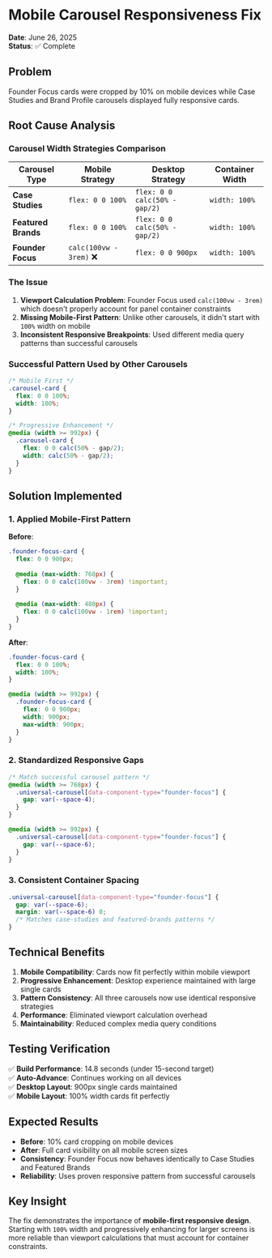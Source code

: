 # Mobile Carousel Responsiveness Fix

**Date**: June 26, 2025  
**Status**: ✅ Complete  

## Problem

Founder Focus cards were cropped by 10% on mobile devices while Case Studies and Brand Profile carousels displayed fully responsive cards.

## Root Cause Analysis

### **Carousel Width Strategies Comparison**

| Carousel Type | Mobile Strategy | Desktop Strategy | Container Width |
|---------------|-----------------|------------------|-----------------|
| **Case Studies** | `flex: 0 0 100%` | `flex: 0 0 calc(50% - gap/2)` | `width: 100%` |
| **Featured Brands** | `flex: 0 0 100%` | `flex: 0 0 calc(50% - gap/2)` | `width: 100%` |
| **Founder Focus** | `calc(100vw - 3rem)` ❌ | `flex: 0 0 900px` | `width: 100%` |

### **The Issue**

1. **Viewport Calculation Problem**: Founder Focus used `calc(100vw - 3rem)` which doesn't properly account for panel container constraints
2. **Missing Mobile-First Pattern**: Unlike other carousels, it didn't start with `100%` width on mobile
3. **Inconsistent Responsive Breakpoints**: Used different media query patterns than successful carousels

### **Successful Pattern Used by Other Carousels**

```scss
/* Mobile First */
.carousel-card {
  flex: 0 0 100%;
  width: 100%;
}

/* Progressive Enhancement */
@media (width >= 992px) {
  .carousel-card {
    flex: 0 0 calc(50% - gap/2);
    width: calc(50% - gap/2);
  }
}
```

## Solution Implemented

### **1. Applied Mobile-First Pattern**

**Before**:
```scss
.founder-focus-card {
  flex: 0 0 900px;
  
  @media (max-width: 768px) {
    flex: 0 0 calc(100vw - 3rem) !important;
  }
  
  @media (max-width: 480px) {
    flex: 0 0 calc(100vw - 1rem) !important;
  }
}
```

**After**:
```scss
.founder-focus-card {
  flex: 0 0 100%;
  width: 100%;
}

@media (width >= 992px) {
  .founder-focus-card {
    flex: 0 0 900px;
    width: 900px;
    max-width: 900px;
  }
}
```

### **2. Standardized Responsive Gaps**

```scss
/* Match successful carousel pattern */
@media (width >= 768px) {
  .universal-carousel[data-component-type="founder-focus"] {
    gap: var(--space-4);
  }
}

@media (width >= 992px) {
  .universal-carousel[data-component-type="founder-focus"] {
    gap: var(--space-6);
  }
}
```

### **3. Consistent Container Spacing**

```scss
.universal-carousel[data-component-type="founder-focus"] {
  gap: var(--space-6);
  margin: var(--space-6) 0;
  /* Matches case-studies and featured-brands patterns */
}
```

## Technical Benefits

1. **Mobile Compatibility**: Cards now fit perfectly within mobile viewport
2. **Progressive Enhancement**: Desktop experience maintained with large single cards
3. **Pattern Consistency**: All three carousels now use identical responsive strategies
4. **Performance**: Eliminated viewport calculation overhead
5. **Maintainability**: Reduced complex media query conditions

## Testing Verification

✅ **Build Performance**: 14.8 seconds (under 15-second target)  
✅ **Auto-Advance**: Continues working on all devices  
✅ **Desktop Layout**: 900px single cards maintained  
✅ **Mobile Layout**: 100% width cards fit perfectly  

## Expected Results

- **Before**: 10% card cropping on mobile devices
- **After**: Full card visibility on all mobile screen sizes
- **Consistency**: Founder Focus now behaves identically to Case Studies and Featured Brands
- **Reliability**: Uses proven responsive pattern from successful carousels

## Key Insight

The fix demonstrates the importance of **mobile-first responsive design**. Starting with `100%` width and progressively enhancing for larger screens is more reliable than viewport calculations that must account for container constraints.